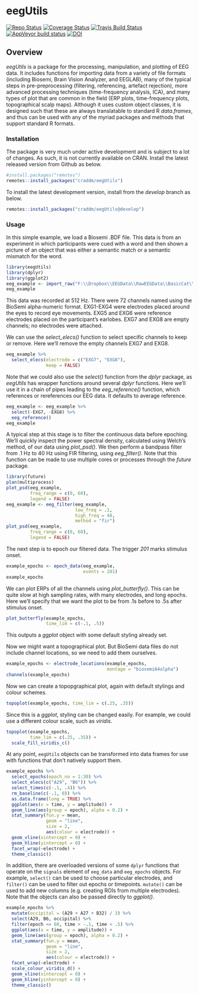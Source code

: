 eegUtils
================

[![Repo
Status](http://www.repostatus.org/badges/latest/wip.svg)](http://www.repostatus.org/#wip)
[![Coverage
Status](https://img.shields.io/codecov/c/github/craddm/eegUtils/master.svg)](https://codecov.io/github/craddm/eegUtils?branch=master)
[![Travis Build
Status](https://travis-ci.org/craddm/eegUtils.svg?branch=master)](https://travis-ci.org/craddm/eegUtils)
[![AppVeyor build
status](https://ci.appveyor.com/api/projects/status/github/craddm/eegUtils?branch=master&svg=true)](https://ci.appveyor.com/project/craddm/eegUtils)
[![DOI](https://zenodo.org/badge/85406871.svg)](https://zenodo.org/badge/latestdoi/85406871)

## Overview

*eegUtils* is a package for the processing, manipulation, and plotting
of EEG data. It includes functions for importing data from a variety of
file formats (including Biosemi, Brain Vision Analyzer, and EEGLAB),
many of the typical steps in pre-preprocessing (filtering, referencing,
artefact rejection), more advanced processing techniques (time-frequency
analysis, ICA), and many types of plot that are common in the field (ERP
plots, time-frequency plots, topographical scalp maps). Although it uses
custom object classes, it is designed such that these are always
translatable to standard R *data.frames*, and thus can be used with any
of the myriad packages and methods that support standard R formats.

### Installation

The package is very much under active development and is subject to a
lot of changes. As such, it is not currently available on CRAN. Install
the latest released version from Github as below.

``` r
#install.packages("remotes")
remotes::install_packages("craddm/eegUtils")
```

To install the latest development version, install from the *develop*
branch as below.

``` r
remotes::install_packages("craddm/eegUtils@develop")
```

### Usage

In this simple example, we load a Biosemi .BDF file. This data is from
an experiment in which participants were cued with a word and then shown
a picture of an object that was either a semantic match or a semantic
mismatch for the word.

``` r
library(eegUtils)
library(dplyr)
library(ggplot2)
eeg_example <- import_raw("F:\\Dropbox\\EEGData\\RawEEGData\\BasicCat\\S2B1.bdf")
eeg_example
```

This data was recorded at 512 Hz. There were 72 channels named using the
BioSemi alpha-numeric format. EXG1-EXG4 were electrodes placed around
the eyes to record eye movements. EXG5 and EXG6 were reference
electrodes placed on the participant’s earlobes. EXG7 and EXG8 are empty
channels; no electrodes were attached.

We can use the *select\_elecs()* function to select specific channels to
keep or remove. Here we’ll remove the empty channels EXG7 and EXG8.

``` r
eeg_example %>%
  select_elecs(electrode = c("EXG7", "EXG8"),
               keep = FALSE)
```

Note that we could also use the *select()* function from the *dplyr*
package, as *eegUtils* has wrapper functions around several *dplyr*
functions. Here we’ll use it in a chain of pipes leading to the
*eeg\_reference()* function, which references or rereferences our EEG
data. It defaults to average reference.

``` r
eeg_example <- eeg_example %>%
  select(-EXG7, -EXG8) %>%
  eeg_reference()
eeg_example
```

A typical step at this stage is to filter the continuous data before
epoching. We’ll quickly inspect the power spectral density, calculated
using Welch’s method, of our data using *plot\_psd()*. We then perform a
bandpass filter from .1 Hz to 40 Hz using FIR filtering, using
*eeg\_filter()*. Note that this function can be made to use multiple
cores or processes through the *future* package.

``` r
library(future)
plan(multiprocess)
plot_psd(eeg_example, 
         freq_range = c(0, 60),
         legend = FALSE)
eeg_example <- eeg_filter(eeg_example,
                          low_freq = .1,
                          high_freq = 40,
                          method = "fir")
plot_psd(eeg_example, 
         freq_range = c(0, 60),
         legend = FALSE)
```

The next step is to epoch our filtered data. The trigger *201* marks
stimulus onset.

``` r
example_epochs <- epoch_data(eeg_example,
                             events = 201)
example_epochs
```

We can plot ERPs of all the channels using *plot\_butterfly()*. This can
be quite slow at high sampling rates, with many electrodes, and long
epochs. Here we’ll specify that we want the plot to be from .1s before
to .5s after stimulus onset.

``` r
plot_butterfly(example_epochs,
               time_lim = c(-.1, .5))
```

This outputs a *ggplot* object with some default styling already set.

Now we might want a topographical plot. But BioSemi data files do not
include channel locations, so we need to add them ourselves.

``` r
example_epochs <- electrode_locations(example_epochs,
                                      montage = "biosemi64alpha")
channels(example_epochs)
```

Now we can create a topopgraphical plot, again with default stylings and
colour schemes.

``` r
topoplot(example_epochs, time_lim = c(.25, .35))
```

Since this is a *ggplot*, styling can be changed easily. For example, we
could use a different colour scale, such as *viridis*.

``` r
topoplot(example_epochs,
         time_lim = c(.25, .35)) +
  scale_fill_viridis_c()
```

At any point, `eegUtils` objects can be transformed into data frames for
use with functions that don’t natively support them.

``` r
example_epochs %>%
  select_epochs(epoch_no = 1:30) %>%
  select_elecs(c("A29", "B6")) %>%
  select_times(c(-.1, .4)) %>%
  rm_baseline(c(-.1, 0)) %>%
  as.data.frame(long = TRUE) %>%
  ggplot(aes(x = time, y = amplitude)) +
  geom_line(aes(group = epoch), alpha = 0.2) + 
  stat_summary(fun.y = mean,
               geom = "line",
               size = 2,
               aes(colour = electrode)) + 
  geom_vline(xintercept = 0) +
  geom_hline(yintercept = 0) +
  facet_wrap(~electrode) + 
  theme_classic()
```

In addition, there are overloaded versions of some `dplyr` functions
that operate on the `signals` element of `eeg_data` and `eeg_epochs`
objects. For example, `select()` can be used to choose particular
electrodes, and `filter()` can be used to filter out epochs or
timepoints. `mutate()` can be used to add new columns (e.g. creating
ROIs from multiple electrodes). Note that the objects can also be passed
directly to *ggplot()*.

``` r
example_epochs %>%
  mutate(occipital = (A29 + A27 + B32) / 3) %>%
  select(A29, B6, occipital) %>%
  filter(epoch <= 60, time > -.1, time < .5) %>%
  ggplot(aes(x = time, y = amplitude)) +
  geom_line(aes(group = epoch), alpha = 0.2) + 
  stat_summary(fun.y = mean,
               geom = "line",
               size = 2,
               aes(colour = electrode)) +
  facet_wrap(~electrode) + 
  scale_colour_viridis_d() +
  geom_vline(xintercept = 0) +
  geom_hline(yintercept = 0) +
  theme_classic()
```
